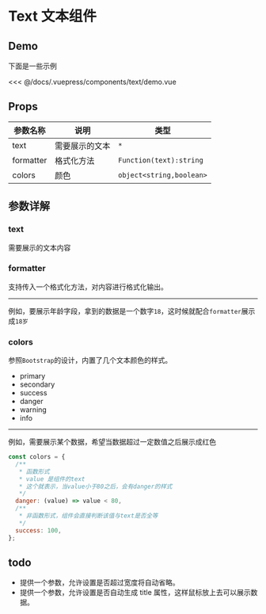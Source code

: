 # Text 文本组件

## Demo

下面是一些示例

<text-demo />
<<< @/docs/.vuepress/components/text/demo.vue

## Props

| 参数名称  | 说明           | 类型                     |
| --------- | -------------- | ------------------------ |
| text      | 需要展示的文本 | `*`                      |
| formatter | 格式化方法     | `Function(text):string`  |
| colors    | 颜色           | `object<string,boolean>` |

## 参数详解

### text

需要展示的文本内容

### formatter

支持传入一个格式化方法，对内容进行格式化输出。

---

例如，要展示年龄字段，拿到的数据是一个数字`18`，这时候就配合`formatter`展示成`18岁`

### colors

参照`Bootstrap`的设计，内置了几个文本颜色的样式。

- <span class="erp-text-primary">primary</span>
- <span class="erp-text-secondary">secondary</span>
- <span class="erp-text-success">success</span>
- <span class="erp-text-danger">danger</span>
- <span class="erp-text-warning">warning</span>
- <span class="erp-text-info">info</span>

---

例如，需要展示某个数据，希望当数据超过一定数值之后展示成红色

```js
const colors = {
  /**
   * 函数形式
   * value 是组件的text
   * 这个就表示，当value小于80之后，会有danger的样式
   */
  danger: (value) => value < 80,
  /**
   * 非函数形式，组件会直接判断该值与text是否全等
   */
  success: 100,
};
```

## todo

- 提供一个参数，允许设置是否超过宽度将自动省略。
- 提供一个参数，允许设置是否自动生成 title 属性，这样鼠标放上去可以展示数据。
